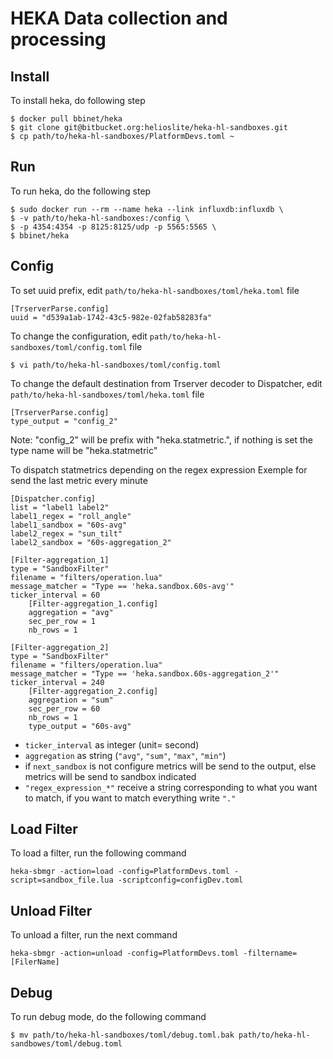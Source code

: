 HEKA Data collection and processing
===================================

Install
------------

To install heka, do following step

    $ docker pull bbinet/heka
    $ git clone git@bitbucket.org:helioslite/heka-hl-sandboxes.git
    $ cp path/to/heka-hl-sandboxes/PlatformDevs.toml ~

Run
---

To run heka, do the following step

    $ sudo docker run --rm --name heka --link influxdb:influxdb \
    $ -v path/to/heka-hl-sandboxes:/config \
    $ -p 4354:4354 -p 8125:8125/udp -p 5565:5565 \
    $ bbinet/heka

Config
------

To set uuid prefix, edit `path/to/heka-hl-sandboxes/toml/heka.toml` file

    [TrserverParse.config]
    uuid = "d539a1ab-1742-43c5-982e-02fab58283fa"

To change the configuration, edit `path/to/heka-hl-sandboxes/toml/config.toml` file

    $ vi path/to/heka-hl-sandboxes/toml/config.toml

To change the default destination from Trserver decoder to Dispatcher, edit `path/to/heka-hl-sandboxes/toml/heka.toml` file

    [TrserverParse.config]
    type_output = "config_2"

Note: "config_2" will be prefix with "heka.statmetric.", if nothing is set the type name will be "heka.statmetric"

To dispatch statmetrics depending on the regex expression
Exemple for send the last metric every minute

    [Dispatcher.config]
    list = "label1 label2"
    label1_regex = "roll_angle"
    label1_sandbox = "60s-avg"
    label2_regex = "sun_tilt"
    label2_sandbox = "60s-aggregation_2"

    [Filter-aggregation_1]
    type = "SandboxFilter"
    filename = "filters/operation.lua"
    message_matcher = "Type == 'heka.sandbox.60s-avg'"
    ticker_interval = 60
        [Filter-aggregation_1.config]
        aggregation = "avg"
        sec_per_row = 1
        nb_rows = 1

    [Filter-aggregation_2]
    type = "SandboxFilter"
    filename = "filters/operation.lua"
    message_matcher = "Type == 'heka.sandbox.60s-aggregation_2'"
    ticker_interval = 240
        [Filter-aggregation_2.config]
        aggregation = "sum"
        sec_per_row = 60
        nb_rows = 1
        type_output = "60s-avg"

* `ticker_interval` as integer (unit= second)
* `aggregation` as string (`"avg"`, `"sum"`, `"max"`, `"min"`)
* if `next_sandbox` is not configure metrics will be send to the output, else metrics will be send to sandbox indicated
* `"regex_expression_*"` receive a string corresponding to what you want to match, if you want to match everything write `"."`

Load Filter
-----------

To load a filter, run the following command

    heka-sbmgr -action=load -config=PlatformDevs.toml -script=sandbox_file.lua -scriptconfig=configDev.toml

Unload Filter
-------------

To unload a filter, run the next command

    heka-sbmgr -action=unload -config=PlatformDevs.toml -filtername=[FilerName]

Debug
-----

To run debug mode, do the following command

    $ mv path/to/heka-hl-sandboxes/toml/debug.toml.bak path/to/heka-hl-sandbowes/toml/debug.toml
